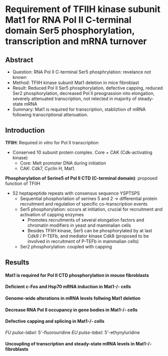 # Requirement of TFIIH kinase subunit Mat1 for RNA Pol II C-terminal domain Ser5 phosphorylation, transcription and mRNA turnover

## Abstract
- Question: RNA Pol II C-terminal Ser5 phosphrylation: revelance not known
- Method: TFIIH kinase subunit Mat1 deletion in mice fibroblast
- Result: Reduced Pol II Ser5 phosphorylation, defective capping, reduced Ser2 phosphorylation, decreased Pol II preograssion into elongation, severely attenuated transcription, not relected in majority of steady-state mRNA
- Summary: Mat1 is required for transcription, stabliztion of mRNA following transcriptional attenuation.

## Introduction

**TFIIH**: Required *in vitro* for Pol II transcription
- Conserved 10 subunit protein complex. Core + CAK (Cdk-activating kinase)
	- Core: Melt promoter DNA during initiation
	- CAK: Cdk7, Cyclin H, Mat1. 

**Phosphorylation of Serine5 of Pol II CTD (C-terminal domain)**: proposed function of TFIIH
- 52 heptapeptide repeats with consensus sequence YSPTSPS
	- Sequential phosphorlation of serines 5 and 2 -> differential protein recruitment and regulation of specific co-transcription events
	- Ser5 phosphorylation: occurs at initiation, crucial for recruitment and activation of capping enzymes
		- Promotes recruitments of several elongation factors and chromatin modifiers in yeast and mammalian cells
		- Besides TFIIH kinase, Ser5 can be phosphorylated by at last Cdk9 / P-TEFb, and mediator kinase Cdk8 (proposed to be involved in recruitment of P-TEFb in mammalian cells)
	- Ser2 phosphorylation: coupled with capping

## Results

#### Mat1 is required for Pol II CTD phosphorylation in mouse fibroblasts

#### Deficient c-Fos and Hsp70 mRNA induction in Mat1-/- cells

#### Genome-wide alterations in mRNA levels follwing Mat1 deletion

#### Decrease RNA Pol II occupancy in gene bodies in Mat1-/- cells

#### Defective capping and splicing in Mat1-/- cells
*FU pulse-label*: 5'-fluorouridine 
*EU pulse-label*: 5'-ethynyluridine

#### Uncoupling of transcription and steady-state mRNA levels in Mat1-/- fibroblasts





